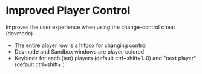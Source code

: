 # Improved Player Control

Improves the user experience when using the change-control cheat (devmode)

- The entire player row is a hitbox for changing control
- Devmode and Sandbox windows are player-colored
- Keybinds for each (ten) players (default ctrl+shift+1..0) and "next player" (default ctrl+shift+,)
